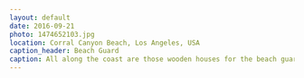 ```yaml
---
layout: default
date: 2016-09-21
photo: 1474652103.jpg
location: Corral Canyon Beach, Los Angeles, USA
caption_header: Beach Guard
caption: All along the coast are those wooden houses for the beach guards. Like it is in the different TV shows, with such splendid weather every day, those life savers are needed all year long!
---
```

